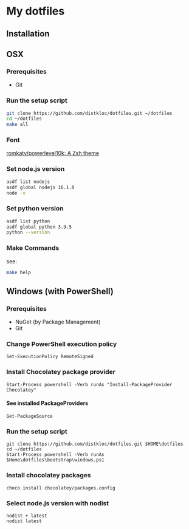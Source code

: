 # My dotfiles

## Installation

## OSX

### Prerequisites

- Git

### Run the setup script

```sh
git clone https://github.com/distkloc/dotfiles.git ~/dotfiles
cd ~/dotfiles
make all
```

### Font

[romkatv/powerlevel10k: A Zsh theme](https://github.com/romkatv/powerlevel10k#automatic-font-installation)

### Set node.js version

```sh
asdf list nodejs
asdf global nodejs 16.1.0
node -v
```

### Set python version

```sh
asdf list python
asdf global python 3.9.5
python --version
```

### Make Commands

see:

```sh
make help
```

## Windows (with PowerShell)

### Prerequisites

- NuGet (by Package Management)
- Git

### Change PowerShell execution policy

```posh
Set-ExecutionPolicy RemoteSigned
```

### Install Chocolatey package provider

```posh
Start-Process powershell -Verb runAs "Install-PackageProvider Chocolatey"
```

#### See installed PackageProviders

```posh
Get-PackageSource
```

### Run the setup script

```posh
git clone https://github.com/distkloc/dotfiles.git $HOME\dotfiles
cd ~/dotfiles
Start-Process powershell -Verb runAs $Home\dotfiles\bootstrap\windows.ps1
```

### Install chocolatey packages

```posh
choco install chocolatey/packages.config
```

### Select node.js version with nodist

```posh
nodist + latest
nodist latest
```
